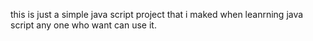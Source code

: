 this is just a simple java script project that i maked when leanrning java script any one who want can use it.
